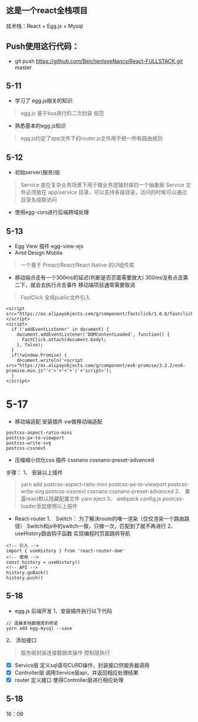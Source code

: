 ## 这是一个react全栈项目
技术栈：React + Egg.js + Mysql

## Push使用这行代码：
* git push https://github.com/BeichenloveNancy/React-FULLSTACK.git master

## 5-11 
* 学习了 egg.js相关的知识
> egg.js 基于koa进行的二次封装 规范
* 熟悉基本的egg.js知识
> egg.js约定了app文件下的router.js文件用于统一所有路由规则

## 5-12 
* 初始server(服务)层
> Service 是在复杂业务场景下用于做业务逻辑封装的一个抽象层
> Service 文件必须放在 app/service 目录，可以支持多级目录，访问的时候可以通过目录名级联访问
* 使用egg-cors进行后端跨域处理

## 5-13
* Egg View 插件 egg-view-ejs
* Antd Design Moblie
> 一个基于 Preact/React/React Native 的UI组件库
* 移动端点击有一个300ms的延迟(判断是否页面需要放大)
300ms没有点击第二下，就会去执行点击事件 移动端项目通常需要取消
> FastClick 全局public文件引入
```
<script src="https://as.alipayobjects.com/g/component/fastclick/1.0.6/fastclick.js"></script>
<script>
  if ('addEventListener' in document) {
    document.addEventListener('DOMContentLoaded', function() {
      FastClick.attach(document.body);
    }, false);
  }
  if(!window.Promise) {
    document.writeln('<script src="https://as.alipayobjects.com/g/component/es6-promise/3.2.2/es6-promise.min.js"'+'>'+'<'+'/'+'script>');
  }
</script>
```
# 5-17
* 移动端适配 安装插件 vw做移动端适配
```
postcss-aspect-ratio-mini
postcss-px-to-viewport
postcss-write-svg
postcss-cssnext
```
* 压缩缩小优化css
插件 cssnano cssnano-preset-advanced

步骤：
1、 安装以上插件 
> yarn add postcss-aspect-ratio-mini postcss-px-to-viewport postcss-write-svg postcss-cssnext cssnano cssnano-preset-advanced
2、 暴露react默认隐藏配置文件
> yarn eject
3、 webpack.config.js postcss-loader添加使用以上插件

* React-router
1、 Switch： 为了解决route的唯一渲染（仅仅渲染一个路由路径）
Switch和js中的switch一致，只做一次，匹配到了就不再进行
2、 useHistory路由钩子函数 实现编程时页面跳转导航
```
<!-- 引入 -->
import { useHistory } from 'react-router-dom'
<!-- 使用 -->
const history = useHistory()
<!-- API -->
history.goBack()
history.push()
```

## 5-18
* egg.js 后端开发
1、安装插件执行以下代码
```
// 连接本地数据库的桥梁
yarn add egg-mysql --save
```
2、 添加接口
> 服务层封装连接数据库操作 控制层执行
- [x] Service层 定义sql语句CURD操作，封装接口供服务器调用
- [x] Controller层 调用Service层api，并返回相应处理结果
- [x] router 定义接口 使得Controller层进行相应处理

## 5-18
16：09